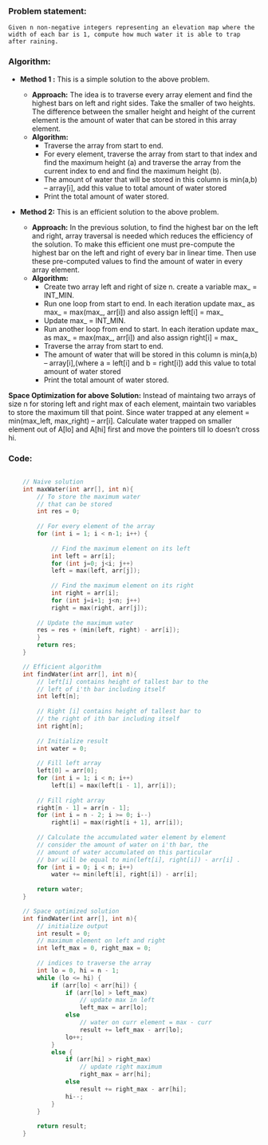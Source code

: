 ### Problem statement: 

    Given n non-negative integers representing an elevation map where the width of each bar is 1, compute how much water it is able to trap after raining.

### Algorithm:

- **Method 1 :** This is a simple solution to the above problem.
  - **Approach:** The idea is to traverse every array element and find the highest bars on left and right sides. Take the smaller of two heights. The difference between the smaller height and height of the current element is the amount of water that can be stored in this array element.
  - **Algorithm:**
    - Traverse the array from start to end.
    - For every element, traverse the array from start to that index and find the maximum height (a) and traverse the array from the current index to end and find the maximum height (b).
    - The amount of water that will be stored in this column is min(a,b) – array[i], add this value to total amount of water stored
    - Print the total amount of water stored.

- **Method 2:** This is an efficient solution to the above problem.
  - **Approach:** In the previous solution, to find the highest bar on the left and right, array traversal is needed which reduces the efficiency of the solution. To make this efficient one must pre-compute the highest bar on the left and right of every bar in linear time. Then use these pre-computed values to find the amount of water in every array element.
  - **Algorithm:** 
    - Create two array left and right of size n. create a variable max_ = INT_MIN.
    - Run one loop from start to end. In each iteration update max_ as max_ = max(max_, arr[i]) and also assign left[i] = max_
    - Update max_ = INT_MIN.
    - Run another loop from end to start. In each iteration update max_ as max_ = max(max_, arr[i]) and also assign right[i] = max_
    - Traverse the array from start to end.
    - The amount of water that will be stored in this column is min(a,b) – array[i],(where a = left[i] and b = right[i]) add this value to total amount of water stored
    - Print the total amount of water stored.

**Space Optimization for above Solution:** Instead of maintaing two arrays of size n for storing left and right max of each element, maintain two variables to store the maximum till that point. Since water trapped at any element = min(max_left, max_right) – arr[i]. Calculate water trapped on smaller element out of A[lo] and A[hi] first and move the pointers till lo doesn’t cross hi.
  
### Code:

``` cpp

    // Naive solution
    int maxWater(int arr[], int n){
        // To store the maximum water  
        // that can be stored 
        int res = 0; 
        
        // For every element of the array 
        for (int i = 1; i < n-1; i++) { 
            
            // Find the maximum element on its left 
            int left = arr[i]; 
            for (int j=0; j<i; j++) 
            left = max(left, arr[j]); 
            
            // Find the maximum element on its right    
            int right = arr[i]; 
            for (int j=i+1; j<n; j++) 
            right = max(right, arr[j]);  
            
        // Update the maximum water     
        res = res + (min(left, right) - arr[i]);    
        } 
        return res;  
    }  

    // Efficient algorithm
    int findWater(int arr[], int n){ 
        // left[i] contains height of tallest bar to the 
        // left of i'th bar including itself 
        int left[n]; 
    
        // Right [i] contains height of tallest bar to 
        // the right of ith bar including itself 
        int right[n]; 
    
        // Initialize result 
        int water = 0; 
    
        // Fill left array 
        left[0] = arr[0]; 
        for (int i = 1; i < n; i++) 
            left[i] = max(left[i - 1], arr[i]); 
    
        // Fill right array 
        right[n - 1] = arr[n - 1]; 
        for (int i = n - 2; i >= 0; i--) 
            right[i] = max(right[i + 1], arr[i]); 
    
        // Calculate the accumulated water element by element 
        // consider the amount of water on i'th bar, the 
        // amount of water accumulated on this particular 
        // bar will be equal to min(left[i], right[i]) - arr[i] . 
        for (int i = 0; i < n; i++) 
            water += min(left[i], right[i]) - arr[i]; 
    
        return water; 
    } 

    // Space optimized solution
    int findWater(int arr[], int n){ 
        // initialize output 
        int result = 0; 
        // maximum element on left and right 
        int left_max = 0, right_max = 0; 
    
        // indices to traverse the array 
        int lo = 0, hi = n - 1;
        while (lo <= hi) { 
            if (arr[lo] < arr[hi]) { 
                if (arr[lo] > left_max) 
                    // update max in left 
                    left_max = arr[lo]; 
                else
                    // water on curr element = max - curr 
                    result += left_max - arr[lo]; 
                lo++; 
            } 
            else { 
                if (arr[hi] > right_max) 
                    // update right maximum 
                    right_max = arr[hi]; 
                else
                    result += right_max - arr[hi]; 
                hi--; 
            } 
        } 
    
        return result; 
    } 

```